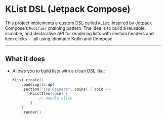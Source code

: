 # KList DSL (Jetpack Compose)

This project implements a custom DSL called `KList`, inspired by Jetpack Compose’s `Modifier` chaining pattern. The idea is to build a reusable, scalable, and declarative API for rendering lists with section headers and item clicks — all using idiomatic Kotlin and Compose.

---

## What it does

- Allows you to build lists with a clean DSL like:
  ```kotlin
  KList.create()
      .padding(16.dp)
      .section("Top Gainers", coins) { coin ->
          KListItem(coin) {
              // Handle click
          }
      }
      .render()
